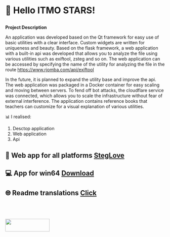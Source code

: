 # <p><strong> &#128205; Hello ITMO STARS!</strong> 

<strong>Project Description </strong>

An application was developed based on the Qt framework for easy use of basic utilities with a clear interface. Custom widgets are written for uniqueness and beauty. Based on the flask framework, a web application with a built-in api was developed that allows you to analyze the file using various utilities such as exiftool, zsteg and so on. The web application can be accessed by specifying the name of the utility for analyzing the file in the route https://www.rjomba.com/api/exiftool 

In the future, it is planned to expand the utility base and improve the api. The web application was packaged in a Docker container for easy scaling and moving between servers. To fend off bot attacks, the cloudflare service was connected, which allows you to scale the infrastructure without fear of external interference. The application contains reference books that teachers can customize for a visual explanation of various utilities.


&#128202; I realised:
1. Desctop application
2. Web application
3. Api

## &#128242; Web app for all platforms <a href="https://www.rjomba.com">StegLove</a> 
## &#128187; App for win64 <a href="https://github.com/Cpp-Gleb/StegLove/releases/tag/1.0">Download</a> 
## 🌐 Readme translations <a href="https://github.com/Cpp-Gleb/StegLove/tree/main/Translations">Click</a> 

<p><br><br><br><a href="https://github.com/Cpp-Gleb/StegLove/releases/tag/1.0"><img src="https://github.com/user-attachments/assets/e6337c95-a83e-4d61-b220-80b3e8e97288" href="https://rjomba.com" width="140" height="40" /> </a></p>
